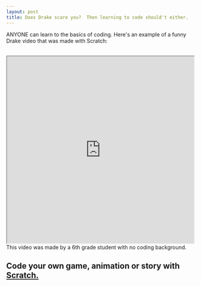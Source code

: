 ```yaml
---
layout: post
title: Does Drake scare you?  Then learning to code should't either.
---
```


ANYONE can learn to the basics of coding.
Here's an example of a funny Drake video that was made with Scratch:
<br><br>
<iframe src="https://scratch.mit.edu/projects/87695965/" style="width:500px; height:500px; float:middle"></iframe>
<br>
This video was made by a 6th grade student with no coding background.

<br>
<h2>Code your own game, animation or story with 
<a href="https://scratch.mit.edu/">Scratch.</h2><br>
</span>

